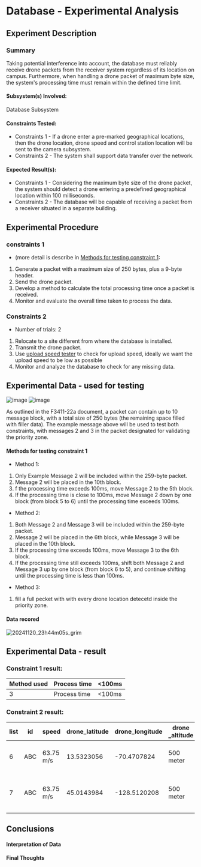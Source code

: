 # Database - Experimental Analysis
## Experiment Description
### Summary
Taking potential interference into account, the database must reliably receive drone packets from the receiver system regardless of its location on campus. Furthermore, when handling a drone packet of maximum byte size, the system's processing time must remain within the defined time limit.

#### Subsystem(s) Involved:
Database Subsystem

#### Constraints Tested:
- Constraints 1 - If a drone enter a pre-marked geographical locations, then the drone location, drone speed and control station location will be sent to the camera subsystem.
- Constraints 2 -  The system shall support data transfer over the network.
 
#### Expected Result(s):
- Constraints 1 - Considering the maximum byte size of the drone packet, the system should detect a drone entering a predefined geographical location within 100 milliseconds.
- Constraints 2 - The database will be capable of receiving a packet from a receiver situated in a separate building.

## Experimental Procedure
<!-- Description of what you did ideally in steps -->
### constraints 1
- (more detail is describe in [Methods for testing constraint 1](#Methods-for-testing-constraint-1): 
1. Generate a packet with a maximum size of 250 bytes, plus a 9-byte header.
2. Send the drone packet.
3. Develop a method to calculate the total processing time once a packet is received.
4. Monitor and evaluate the overall time taken to process the data.

### Constraints 2
- Number of trials: 2
1. Relocate to a site different from where the database is installed.
2. Transmit the drone packet.
3. Use [upload speed tester](https://www.speedtest.net/result/17036840573) to check for upload speed, ideally we want the upload speed to be low as possible
4. Monitor and analyze the database to check for any missing data.

## Experimental Data - used for testing
![image](https://github.com/user-attachments/assets/9baf4e3d-ebf4-451b-8974-d45bd81dc4cc)
![image](https://github.com/user-attachments/assets/4cf7b2fa-40d4-4f78-b11c-7610b0900872)

As outlined in the F3411-22a document, a packet can contain up to 10 message block, with a total size of 250 bytes (the remaining space filled with filler data). The example message above will be used to test both constraints, with messages 2 and 3 in the packet designated for validating the priority zone.

#### Methods for testing constraint 1
- Method 1:
1. Only Example Message 2 will be included within the 259-byte packet.
2. Message 2 will be placed in the 10th block.
3. f the processing time exceeds 100ms, move Message 2 to the 5th block.
4. If the processing time is close to 100ms, move Message 2 down by one block (from block 5 to 6) until the processing time exceeds 100ms.

- Method 2:
1. Both Message 2 and Message 3 will be included within the 259-byte packet.
2. Message 2 will be placed in the 6th block, while Message 3 will be placed in the 10th block.
3. If the processing time exceeds 100ms, move Message 3 to the 6th block.
4. If the processing time still exceeds 100ms, shift both Message 2 and Message 3 up by one block (from block 6 to 5), and continue shifting until the processing time is less than 100ms.

- Method 3:
1. fill a full pecket with with every drone location detecetd inside the priority zone.


#### Data recored
![20241120_23h44m05s_grim](https://github.com/user-attachments/assets/42294710-e2f3-4cc9-a73a-31c25a926a77)





## Experimental Data - result
<!-- data tables or graph of the results (whichever is appropriate) -->
### Constraint 1 result:
|  Method used | Process time | <100ms |
|--------------|--------------|--------|
|  3 | Process time | <100ms |

### Constraint 2 result:
|  list | id | speed | drone_latitude | drone_longitude | drone _altitude | timestamp | Send Location | upload Speed | Recevied? |
|--------|----------------|-------------------|------------|------------|------------|------------|------------|------------|----|
|    6   |  ABC   |  63.75 m/s |     13.5323056    | -70.4707824 | 500 meter | 2024-11-20 21:07:46 | Basement of Prescott Hall | 84.19 Mbps | Yes |
|    7   |  ABC   |  63.75 m/s|     45.0143984    | -128.5120208 | 500 meter | 2024-11-20 21:07:46 | Tennis Court behind the Library | 26.75 Mbps | Yes |


## Conclusions
#### Interpretation of Data
<!-- explain what the results of the experiments mean and what conclusions you draw -->

#### Final Thoughts
<!-- Were constraints met? -->
